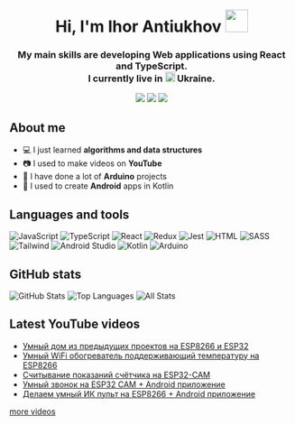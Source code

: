 <div align="center">
<h1>Hi, I'm Ihor Antiukhov <img src="https://user-images.githubusercontent.com/33700292/101157406-eec79080-35de-11eb-9543-5c57727a309b.gif" width="40"></h1>
<h3>My main skills are developing Web applications using React and TypeScript.<br>I currently live in <img src="https://upload.wikimedia.org/wikipedia/commons/thumb/4/49/Flag_of_Ukraine.svg/255px-Flag_of_Ukraine.svg.png" width="18"> Ukraine.</h3>

<a href="https://www.youtube.com/channel/UCCCJ-h7zSm2gPA1MIZSeYPQ" target="_blank"><img src="https://img.shields.io/badge/YouTube-FF0000?style=for-the-badge&logo=youtube&logoColor=white"></a>
<a href="https://t.me/ihorantiukhov" target="_blank"><img src="https://img.shields.io/badge/Telegram-2CA5E0?style=for-the-badge&logo=telegram&logoColor=white"></a>
<a href="https://leetcode.com/u/IhorAntiukhov/" target="_blank"><img src="https://img.shields.io/badge/-LeetCode-FFA116?style=for-the-badge&logo=LeetCode&logoColor=black"></a>
</div>

## About me

+ :computer: I just learned **algorithms and data structures**
+ :camera: I used to make videos on **YouTube**
+ :robot: I have done a lot of **Arduino** projects
+ :iphone: I used to create **Android** apps in Kotlin

## Languages and tools

![JavaScript](https://img.shields.io/badge/JavaScript-F7DF1E?style=for-the-badge&logo=javascript&logoColor=black)
![TypeScript](https://img.shields.io/badge/TypeScript-007ACC?style=for-the-badge&logo=typescript&logoColor=white)
![React](https://img.shields.io/badge/React-20232A?style=for-the-badge&logo=react&logoColor=61DAFB)
![Redux](https://img.shields.io/badge/Redux-593D88?style=for-the-badge&logo=redux&logoColor=white)
![Jest](https://img.shields.io/badge/Jest-323330?style=for-the-badge&logo=Jest&logoColor=white)
![HTML](https://img.shields.io/badge/HTML5-E34F26?style=for-the-badge&logo=html5&logoColor=white)
![SASS](https://img.shields.io/badge/Sass-CC6699?style=for-the-badge&logo=sass&logoColor=white)
![Tailwind](https://img.shields.io/badge/Tailwind_CSS-38B2AC?style=for-the-badge&logo=tailwind-css&logoColor=white)
![Android Studio](https://img.shields.io/badge/Android_Studio-3DDC84?style=for-the-badge&logo=android-studio&logoColor=white)
![Kotlin](https://img.shields.io/badge/Kotlin-0095D5?&style=for-the-badge&logo=kotlin&logoColor=white)
![Arduino](https://img.shields.io/badge/Arduino-00979D?style=for-the-badge&logo=Arduino&logoColor=white)

## GitHub stats

![GitHub Stats](https://github-profile-summary-cards.vercel.app/api/cards/profile-details?username=IhorAntiukhov&theme=react)
![Top Languages](https://github-profile-summary-cards.vercel.app/api/cards/repos-per-language?username=IhorAntiukhov&theme=react)
![All Stats](https://github-profile-summary-cards.vercel.app/api/cards/stats?username=IhorAntiukhov&theme=react)

## Latest YouTube videos

<!-- YOUTUBE:START -->
- [Умный дом из предыдущих проектов на ESP8266 и ESP32](https://www.youtube.com/watch?v=ObBi3VIdf44)
- [Умный WiFi обогреватель поддерживающий температуру на ESP8266](https://www.youtube.com/watch?v=4tR2fXaSKr4)
- [Считывание показаний счётчика на ESP32-CAM](https://www.youtube.com/watch?v=txgsXdb_OfQ)
- [Умный звонок на ESP32 CAM + Android приложение](https://www.youtube.com/watch?v=1FJSTyXEtSo)
- [Делаем умный ИК пульт на ESP8266 + Android приложение](https://www.youtube.com/watch?v=lcF6zeZ8F9g)
<!-- YOUTUBE:END -->

[more videos](https://www.youtube.com/channel/UCCCJ-h7zSm2gPA1MIZSeYPQ)
